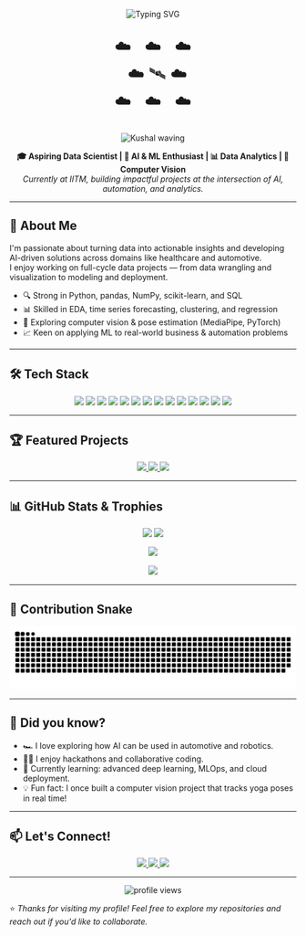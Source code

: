 <!-- Typing SVG Welcome -->
<p align="center">
  <img src="https://readme-typing-svg.demolab.com?font=Montserrat&weight=700&size=28&pause=1000&color=43E97B&center=true&vCenter=true&width=600&lines=Hi%2C+I'm+Kushal+Tiwari;Aspiring+Data+Scientist+%7C+AI+%26+ML+Enthusiast;Welcome+to+my+GitHub+Portfolio!" alt="Typing SVG" />
</p>

<!-- Floating Emoji Art -->
<p align="center" style="font-size:2em;">
  ☁️ &nbsp; ☁️ &nbsp; ☁️<br>
  &nbsp;&nbsp;☁️ 🛰️ ☁️<br>
  ☁️ &nbsp; ☁️ &nbsp; ☁️
</p>

<!-- Profile GIF or Image -->
<p align="center">
  <img src="https://media.giphy.com/media/M9gbBd9nbDrOTu1Mqx/giphy.gif" width="120" alt="Kushal waving" />
</p>

<p align="center">
  <b>🎓 Aspiring Data Scientist | 🧠 AI & ML Enthusiast | 📊 Data Analytics | 🤖 Computer Vision</b><br>
  <i>Currently at IITM, building impactful projects at the intersection of AI, automation, and analytics.</i>
</p>

---

## 🚀 About Me

I'm passionate about turning data into actionable insights and developing AI-driven solutions across domains like healthcare and automotive.<br>
I enjoy working on full-cycle data projects — from data wrangling and visualization to modeling and deployment.

- 🔍 Strong in Python, pandas, NumPy, scikit-learn, and SQL
- 📊 Skilled in EDA, time series forecasting, clustering, and regression
- 🧠 Exploring computer vision & pose estimation (MediaPipe, PyTorch)
- 📈 Keen on applying ML to real-world business & automation problems

---

## 🛠️ Tech Stack

<p align="center">
  <img src="https://img.shields.io/badge/Python-3776AB?style=for-the-badge&logo=python&logoColor=white"/>
  <img src="https://img.shields.io/badge/SQL-4479A1?style=for-the-badge&logo=postgresql&logoColor=white"/>
  <img src="https://img.shields.io/badge/Excel-217346?style=for-the-badge&logo=microsoft-excel&logoColor=white"/>
  <img src="https://img.shields.io/badge/Pandas-150458?style=for-the-badge&logo=pandas&logoColor=white"/>
  <img src="https://img.shields.io/badge/NumPy-013243?style=for-the-badge&logo=numpy&logoColor=white"/>
  <img src="https://img.shields.io/badge/scikit--learn-F7931E?style=for-the-badge&logo=scikit-learn&logoColor=white"/>
  <img src="https://img.shields.io/badge/Matplotlib-11557C?style=for-the-badge&logo=matplotlib&logoColor=white"/>
  <img src="https://img.shields.io/badge/Seaborn-3776AB?style=for-the-badge&logo=python&logoColor=white"/>
  <img src="https://img.shields.io/badge/Git-F05032?style=for-the-badge&logo=git&logoColor=white"/>
  <img src="https://img.shields.io/badge/HTML5-E34F26?style=for-the-badge&logo=html5&logoColor=white"/>
  <img src="https://img.shields.io/badge/CSS3-1572B6?style=for-the-badge&logo=css3&logoColor=white"/>
  <img src="https://img.shields.io/badge/XGBoost-EC6C00?style=for-the-badge&logo=xgboost&logoColor=white"/>
  <img src="https://img.shields.io/badge/MediaPipe-FF6F00?style=for-the-badge&logo=google&logoColor=white"/>
  <img src="https://img.shields.io/badge/PyTorch-EE4C2C?style=for-the-badge&logo=pytorch&logoColor=white"/>
</p>

---

## 🏆 Featured Projects

<p align="center">
  <a href="https://github.com/yourusername/churn-prediction" target="_blank">
    <img src="https://github-readme-stats.vercel.app/api/pin/?username=yourusername&repo=churn-prediction&theme=radical" />
  </a>
  <a href="https://github.com/yourusername/twitter-sentiment" target="_blank">
    <img src="https://github-readme-stats.vercel.app/api/pin/?username=yourusername&repo=twitter-sentiment&theme=radical" />
  </a>
  <a href="https://github.com/yourusername/image-classification" target="_blank">
    <img src="https://github-readme-stats.vercel.app/api/pin/?username=yourusername&repo=image-classification&theme=radical" />
  </a>
</p>

---

## 📊 GitHub Stats & Trophies

<p align="center">
  <img src="https://github-readme-stats.vercel.app/api?username=kushaltiwari7&show_icons=true&theme=radical" height="170"/>
  <img src="https://github-readme-stats.vercel.app/api/top-langs/?username=kushaltiwari7&layout=compact&theme=radical" height="170"/>
</p>

<p align="center">
  <img src="https://github-readme-streak-stats.herokuapp.com/?user=kushaltiwari7&theme=radical" height="170"/>
</p>

<p align="center">
  <img src="https://github-profile-trophy.vercel.app/?username=kushaltiwari7&theme=radical&column=4&margin-w=10&margin-h=15"/>
</p>

---

## 🐍 Contribution Snake

<p align="center">
  <img src="https://raw.githubusercontent.com/Platane/snk/output/github-contribution-grid-snake.svg" alt="snake animation"/>
</p>

---

## 🤔 Did you know?

- 🏎️ I love exploring how AI can be used in automotive and robotics.
- 🧑‍💻 I enjoy hackathons and collaborative coding.
- 🌱 Currently learning: advanced deep learning, MLOps, and cloud deployment.
- 💡 Fun fact: I once built a computer vision project that tracks yoga poses in real time!

---

## 📫 Let's Connect!

<p align="center">
  <a href="mailto:your.email@example.com">
    <img src="https://img.shields.io/badge/Email-D14836?style=for-the-badge&logo=gmail&logoColor=white"/>
  </a>
  <a href="https://linkedin.com/in/yourprofile" target="_blank">
    <img src="https://img.shields.io/badge/LinkedIn-0077B5?style=for-the-badge&logo=linkedin&logoColor=white"/>
  </a>
  <a href="https://yourwebsite.com" target="_blank">
    <img src="https://img.shields.io/badge/Portfolio-000000?style=for-the-badge&logo=github&logoColor=white"/>
  </a>
</p>

---

<p align="center">
  <img src="https://komarev.com/ghpvc/?username=kushaltiwari7&label=Profile+visits&color=6c63ff&style=flat-square" alt="profile views"/>
</p>

⭐️ *Thanks for visiting my profile! Feel free to explore my repositories and reach out if you'd like to collaborate.*


